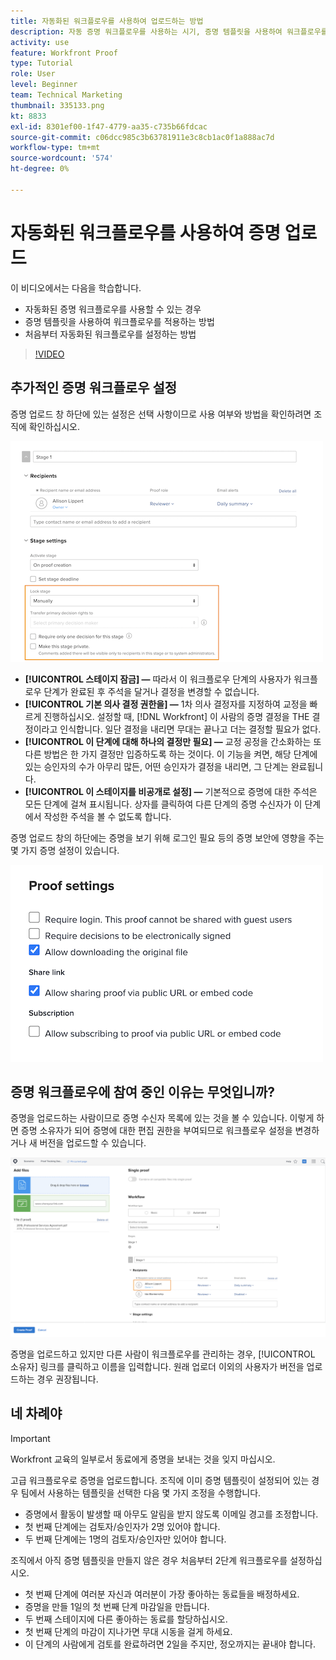 ```yaml
---
title: 자동화된 워크플로우를 사용하여 업로드하는 방법
description: 자동 증명 워크플로우를 사용하는 시기, 증명 템플릿을 사용하여 워크플로우를 적용하는 방법 및 처음부터 자동화된 워크플로우를 설정하는 방법을 알아봅니다.
activity: use
feature: Workfront Proof
type: Tutorial
role: User
level: Beginner
team: Technical Marketing
thumbnail: 335133.png
kt: 8833
exl-id: 8301ef00-1f47-4779-aa35-c735b66fdcac
source-git-commit: c06dcc985c3b63781911e3c8cb1ac0f1a888ac7d
workflow-type: tm+mt
source-wordcount: '574'
ht-degree: 0%

---
```


# 자동화된 워크플로우를 사용하여 증명 업로드

이 비디오에서는 다음을 학습합니다.

* 자동화된 증명 워크플로우를 사용할 수 있는 경우
* 증명 템플릿을 사용하여 워크플로우를 적용하는 방법
* 처음부터 자동화된 워크플로우를 설정하는 방법

>[!VIDEO](https://video.tv.adobe.com/v/335133/?quality=12)



## 추가적인 증명 워크플로우 설정

증명 업로드 창 하단에 있는 설정은 선택 사항이므로 사용 여부와 방법을 확인하려면 조직에 확인하십시오.

![의 이미지 [!UICONTROL 새 증명 ]창 [!UICONTROL 스테이지 설정] 강조 표시되어 있습니다.](assets/additional-proof-workflow-settings.png)

* **[!UICONTROL 스테이지 잠금] —** 따라서 이 워크플로우 단계의 사용자가 워크플로우 단계가 완료된 후 주석을 달거나 결정을 변경할 수 없습니다.
* **[!UICONTROL 기본 의사 결정 권한을] —** 1차 의사 결정자를 지정하여 교정을 빠르게 진행하십시오. 설정할 때, [!DNL Workfront] 이 사람의 증명 결정을 THE 결정이라고 인식합니다. 일단 결정을 내리면 무대는 끝나고 더는 결정할 필요가 없다.
* **[!UICONTROL 이 단계에 대해 하나의 결정만 필요] —** 교정 공정을 간소화하는 또 다른 방법은 한 가지 결정만 입증하도록 하는 것이다. 이 기능을 켜면, 해당 단계에 있는 승인자의 수가 아무리 많든, 어떤 승인자가 결정을 내리면, 그 단계는 완료됩니다.
* **[!UICONTROL 이 스테이지를 비공개로 설정] —** 기본적으로 증명에 대한 주석은 모든 단계에 걸쳐 표시됩니다. 상자를 클릭하여 다른 단계의 증명 수신자가 이 단계에서 작성한 주석을 볼 수 없도록 합니다.

증명 업로드 창의 하단에는 증명을 보기 위해 로그인 필요 등의 증명 보안에 영향을 주는 몇 가지 증명 설정이 있습니다.

<!--
Learn more about these in the Proof settings section of the Configure a proof article.
-->

![의 이미지 [!UICONTROL 증명 설정] 증명 업로드 창의 섹션.](assets/additional-proof-workflow-settings-2.png)

<!--
### Learn more
* Automated workflow overview
* Automated workflow stages overview
-->

<!--
### Guides
* Plan an advanced workflow worksheet
-->

## 증명 워크플로우에 참여 중인 이유는 무엇입니까?

증명을 업로드하는 사람이므로 증명 수신자 목록에 있는 것을 볼 수 있습니다. 이렇게 하면 증명 소유자가 되어 증명에 대한 편집 권한을 부여되므로 워크플로우 설정을 변경하거나 새 버전을 업로드할 수 있습니다.

![수신자 목록에서 증명 소유자가 강조 표시된 증명 업로드 창의 이미지입니다.](assets/proof-owner.png)

증명을 업로드하고 있지만 다른 사람이 워크플로우를 관리하는 경우, [!UICONTROL 소유자] 링크를 클릭하고 이름을 입력합니다. 원래 업로더 이외의 사용자가 버전을 업로드하는 경우 권장됩니다.

## 네 차례야

>[!IMPORTANT]
>
>Workfront 교육의 일부로서 동료에게 증명을 보내는 것을 잊지 마십시오.


고급 워크플로우로 증명을 업로드합니다. 조직에 이미 증명 템플릿이 설정되어 있는 경우 팀에서 사용하는 템플릿을 선택한 다음 몇 가지 조정을 수행합니다.

* 증명에서 활동이 발생할 때 아무도 알림을 받지 않도록 이메일 경고를 조정합니다.
* 첫 번째 단계에는 검토자/승인자가 2명 있어야 합니다.
* 두 번째 단계에는 1명의 검토자/승인자만 있어야 합니다.

조직에서 아직 증명 템플릿을 만들지 않은 경우 처음부터 2단계 워크플로우를 설정하십시오.

* 첫 번째 단계에 여러분 자신과 여러분이 가장 좋아하는 동료들을 배정하세요.
* 증명을 만들 1일의 첫 번째 단계 마감일을 만듭니다.
* 두 번째 스테이지에 다른 좋아하는 동료를 할당하십시오.
* 첫 번째 단계의 마감이 지나가면 무대 시동을 걸게 하세요.
* 이 단계의 사람에게 검토를 완료하려면 2일을 주지만, 정오까지는 끝내야 합니다.


